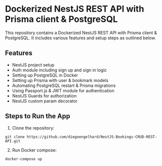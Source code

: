 # Dockerized NestJS REST API with Prisma client & PostgreSQL

This repository contains a Dockerized NestJS REST API with Prisma client & PostgreSQL. It includes various features and setup steps as outlined below.

## Features

- NestJS project setup
- Auth module including sign up and sign in logic
- Setting up PostgreSQL in Docker
- Setting up Prisma with user & bookmark models
- Automating PostgreSQL restart & Prisma migrations
- Using Passport.js & JWT module for authentication
- NestJS Guards for authorization
- NestJS custom param decorator

## Steps to Run the App

1. Clone the repository:
```
git clone https://github.com/diegoengelhard/NestJS-Bookings-CRUD-REST-API.git
```
2. Run Docker compose:
```
docker-compose up
```